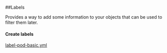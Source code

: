 ##Labels

Provides a way to add some information to your objects that can be used to filter them later. 

#### Create labels
[label-pod-basic.yml](label-pod-basic.yml)

